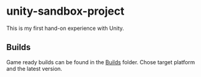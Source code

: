 # unity-sandbox-project
This is my first hand-on experience with Unity. 

## Builds
Game ready builds can be found in the [Builds](./Builds) folder. Chose target platform and the latest version. 
